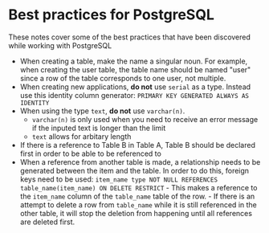 # Best practices for PostgreSQL

These notes cover some of the best practices that have been discovered while
working with PostgreSQL

- When creating a table, make the name a singular noun. For example, when
  creating the user table, the table name should be named "user" since a row of
  the table corresponds to one user, not multiple.
- When creating new applications, **do not** use `serial` as a type. Instead use
  this identity column generator: `PRIMARY KEY GENERATED ALWAYS AS IDENTITY`
- When using the type `text`, **do not** use `varchar(n)`.
  - `varchar(n)` is only used when you need to receive an error message if the
    inputed text is longer than the limit
  - `text` allows for arbitary length
- If there is a reference to Table B in Table A, Table B should be declared
  first in order to be able to be referenced to
- When a reference from another table is made, a relationship needs to be
  generated between the item and the table. In order to do this, foreign keys
  need to be used:
  `item_name type NOT NULL REFERENCES table_name(item_name) ON DELETE RESTRICT` -
  This makes a reference to the `item_name` column of the `table_name` table of
  the row. - If there is an attempt to delete a row from `table_name` while it
  is still referenced in the other table, it will stop the deletion from
  happening until all references are deleted first.
